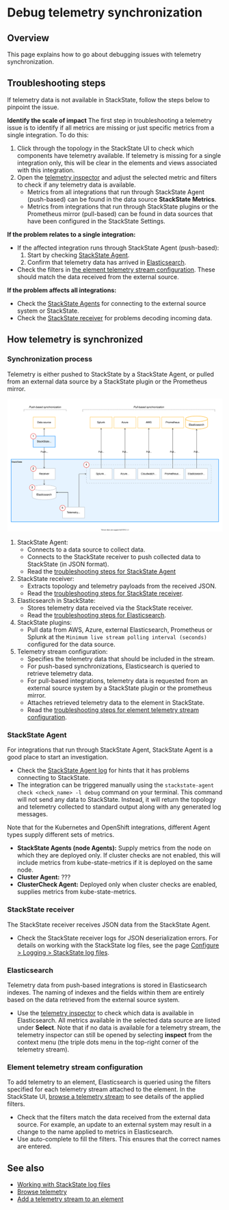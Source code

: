 # Debug telemetry synchronization

## Overview

This page explains how to go about debugging issues with telemetry synchronization.

## Troubleshooting  steps

If telemetry data is not available in StackState, follow the steps below to pinpoint the issue.

**Identify the scale of impact**
The first step in troubleshooting a telemetry issue is to identify if all metrics are missing or just specific metrics from a single integration. To do this: 

1. Click through the topology in the StackState UI to check which components have telemetry available. If telemetry is missing for a single integration only, this will be clear in the elements and views associated with this integration. 
2. Open the [telemetry inspector](/use/metrics-and-events/browse-telemetry.md) and adjust the selected metric and filters to check if any telemetry data is available.
   * Metrics from all integrations that run through StackState Agent (push-based) can be found in the data source **StackState Metrics**. 
   * Metrics from integrations that run through StackState plugins or the Prometheus mirror (pull-based) can be found in data sources that have been configured in the StackState Settings. 

**If the problem relates to a single integration:**

* If the affected integration runs through StackState Agent (push-based):
  1. Start by checking [StackState Agent](#stackstate-agent).
  2. Confirm that telemetry data has arrived in [Elasticsearch](#elasticsearch).
* Check the filters in [the element telemetry stream configuration](#element-telemetry-stream-configuration). These should match the data received from the external source.

**If the problem affects all integrations:**

* Check the [StackState Agents](#stackstate-agent) for connecting to the external source system or StackState.
* Check the [StackState receiver](#stackstate-receiver) for problems decoding incoming data.

## How telemetry is synchronized

### Synchronization process

Telemetry is either pushed to StackState by a StackState Agent, or pulled from an external data source by a StackState plugin or the Prometheus mirror.

![Telemetry synchronization process](/.gitbook/assets/telemetry-sync.svg)

1. StackState Agent:
   * Connects to a data source to collect data.
   * Connects to the StackState receiver to push collected data to StackState (in JSON format).
   * Read the [troubleshooting steps for StackState Agent](#stackstate-agent)
2. StackState receiver:
   * Extracts topology and telemetry payloads from the received JSON.
   * Read the [troubleshooting steps for StackState receiver](#stackstate-receiver).
3. Elasticsearch in StackState:
   * Stores telemetry data received via the StackState receiver. 
   * Read the [troubleshooting steps for Elasticsearch](#elasticsearch). 
4. StackState plugins:
   * Pull data from AWS, Azure, external Elasticsearch, Prometheus or Splunk at the `Minimum live stream polling interval (seconds)` configured for the data source.
5. Telemetry stream configuration:
   * Specifies the telemetry data that should be included in the stream.
   * For push-based synchronizations, Elasticsearch is queried to retrieve telemetry data.
   * For pull-based integrations, telemetry data is requested from an external source system by a StackState plugin or the prometheus mirror.
   * Attaches retrieved telemetry data to the element in StackState.
   * Read the [troubleshooting steps for element telemetry stream configuration](#element-telemetry-stream-configuration).

### StackState Agent

For integrations that run through StackState Agent, StackState Agent is a good place to start an investigation.
- Check the [StackState Agent log](/setup/agent/about-stackstate-agent.md#deploy-and-run-stackstate-agent-v2) for hints that it has problems connecting to StackState.
- The integration can be triggered manually using the `stackstate-agent check <check_name> -l debug` command on your terminal. This command will not send any data to StackState. Instead, it will return the topology and telemetry collected to standard output along with any generated log messages.

Note that for the Kubernetes and OpenShift integrations, different Agent types supply different sets of metrics. 

- **StackState Agents (node Agents):** Supply metrics from the node on which they are deployed only. If cluster checks are not enabled, this will include metrics from kube-state-metrics if it is deployed on the same node.
- **Cluster Agent:** ???
- **ClusterCheck Agent:** Deployed only when cluster checks are enabled, supplies metrics from kube-state-metrics.

### StackState receiver

The StackState receiver receives JSON data from the StackState Agent. 

- Check the StackState receiver logs for JSON deserialization errors. For details on working with the StackState log files, see the page [Configure > Logging > StackState log files](/configure/logging/stackstate-log-files.md).

### Elasticsearch

Telemetry data from push-based integrations is stored in Elasticsearch indexes. The naming of indexes and the fields within them are entirely based on the data retrieved from the external source system.

- Use the [telemetry inspector](/use/metrics-and-events/browse-telemetry.md) to check which data is available in Elasticsearch. All metrics available in the selected data source are listed under **Select**.  Note that if no data is available for a telemetry stream, the telemetry inspector can still be opened by selecting **inspect** from the context menu (the triple dots menu in the top-right corner of the telemetry stream). 

### Element telemetry stream configuration

To add telemetry to an element, Elasticsearch is queried using the filters specified for each telemetry stream attached to the element. In the StackState UI, [browse a telemetry stream](/use/metrics-and-events/browse-telemetry.md) to see details  of the applied filters.

- Check that the filters match the data received from the external data source. For example, an update to an external system may result in a change to the name applied to metrics in Elasticsearch.
- Use auto-complete to fill the filters. This ensures that the correct names are entered.

## See also

* [Working with StackState log files](/configure/logging/stackstate-log-files.md)
* [Browse telemetry](/use/metrics-and-events/browse-telemetry.md)
* [Add a telemetry stream to an element](/use/metrics-and-events/add-telemetry-to-element.md)